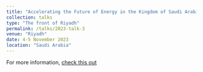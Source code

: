 ```yaml
---
title: "Accelerating the Future of Energy in the Kingdom of Saudi Arabia"
collection: talks
type: "The front of Riyadh"
permalink: /talks/2023-talk-3
venue: "Riyadh"
date: 4-5 November 2023
location: "Saudi Arabia"
---
```


For more information, [check this out](https://psu.edu.sa/public/en/news/654?page=39)

